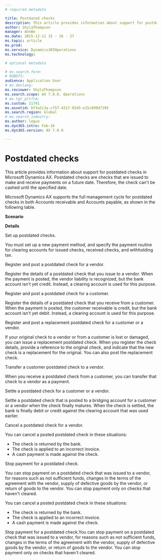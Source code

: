 ```yaml
---
# required metadata

title: Postdated checks
description: This article provides information about support for postdated checks in Microsoft Dynamics AX. Postdated checks are checks that are issued to make and receive payments on a future date. Therefore, the check can't be cashed until the specified date.
author: ShylaThompson
manager: AnnBe
ms.date: 2015-12-11 15 - 16 - 27
ms.topic: article
ms.prod: 
ms.service: Dynamics365Operations
ms.technology: 

# optional metadata

# ms.search.form: 
# ROBOTS: 
audience: Application User
# ms.devlang: 
ms.reviewer: ShylaThompson
ms.search.scope: AX 7.0.0, Operations
# ms.tgt_pltfrm: 
ms.custom: 21741
ms.assetid: bf3a2c3a-cf57-4317-9245-e15c899d7395
ms.search.region: Global
# ms.search.industry: 
ms.author: leguo
ms.dyn365.intro: Feb-16
ms.dyn365.version: AX 7.0.0

---
```


# Postdated checks

This article provides information about support for postdated checks in Microsoft Dynamics AX. Postdated checks are checks that are issued to make and receive payments on a future date. Therefore, the check can't be cashed until the specified date.

Microsoft Dynamics AX supports the full management cycle for postdated checks in both Accounts receivable and Accounts payable, as shown in the following table.

**Scenario**

**Details**

Set up postdated checks.

You must set up a new payment method, and specify the payment routine for clearing accounts for issued checks, received checks, and withholding tax.

Register and post a postdated check for a vendor.

Register the details of a postdated check that you issue to a vendor. When the payment is posted, the vendor liability is recognized, but the bank account isn't yet credit. Instead, a clearing account is used for this purpose.

Register and post a postdated check for a customer.

Register the details of a postdated check that you receive from a customer. When the payment is posted, the customer receivable is credit, but the bank account isn't yet debit. Instead, a clearing account is used for this purpose.

Register and post a replacement postdated check for a customer or a vendor.

If your original check to a vendor or from a customer is lost or damaged, you can issue a replacement postdated check. When you register the check details, provide a reference to the original check, and indicate that the new check is a replacement for the original. You can also post the replacement check.

Transfer a customer postdated check to a vendor.

When you receive a postdated check from a customer, you can transfer that check to a vendor as a payment.

Settle a postdated check for a customer or a vendor.

Settle a postdated check that is posted to a bridging account for a customer or a vendor when the check finally matures. When the check is settled, the bank is finally debit or credit against the clearing account that was used earlier.

Cancel a postdated check for a vendor.

You can cancel a posted postdated check in these situations:

-   The check is returned by the bank.
-   The check is applied to an incorrect invoice.
-   A cash payment is made against the check.

Stop payment for a postdated check.

You can stop payment on a postdated check that was issued to a vendor, for reasons such as not sufficient funds, changes in the terms of the agreement with the vendor, supply of defective goods by the vendor, or return of goods to the vendor. You can stop payment only on checks that haven't cleared.

You can cancel a posted postdated check in these situations:

-   The check is returned by the bank.
-   The check is applied to an incorrect invoice.
-   A cash payment is made against the check.

Stop payment for a postdated check.You can stop payment on a postdated check that was issued to a vendor, for reasons such as not sufficient funds, changes in the terms of the agreement with the vendor, supply of defective goods by the vendor, or return of goods to the vendor. You can stop payment only on checks that haven't cleared.

